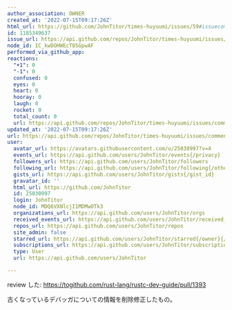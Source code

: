 ```yaml
---
author_association: OWNER
created_at: '2022-07-15T09:17:26Z'
html_url: https://github.com/JohnTitor/times-huyuumi/issues/59#issuecomment-1185349637
id: 1185349637
issue_url: https://api.github.com/repos/JohnTitor/times-huyuumi/issues/59
node_id: IC_kwDOHWEcT85GpwAF
performed_via_github_app: 
reactions:
  "+1": 0
  "-1": 0
  confused: 0
  eyes: 0
  heart: 0
  hooray: 0
  laugh: 0
  rocket: 0
  total_count: 0
  url: https://api.github.com/repos/JohnTitor/times-huyuumi/issues/comments/1185349637/reactions
updated_at: '2022-07-15T09:17:26Z'
url: https://api.github.com/repos/JohnTitor/times-huyuumi/issues/comments/1185349637
user:
  avatar_url: https://avatars.githubusercontent.com/u/25030997?v=4
  events_url: https://api.github.com/users/JohnTitor/events{/privacy}
  followers_url: https://api.github.com/users/JohnTitor/followers
  following_url: https://api.github.com/users/JohnTitor/following{/other_user}
  gists_url: https://api.github.com/users/JohnTitor/gists{/gist_id}
  gravatar_id: ''
  html_url: https://github.com/JohnTitor
  id: 25030997
  login: JohnTitor
  node_id: MDQ6VXNlcjI1MDMwOTk3
  organizations_url: https://api.github.com/users/JohnTitor/orgs
  received_events_url: https://api.github.com/users/JohnTitor/received_events
  repos_url: https://api.github.com/users/JohnTitor/repos
  site_admin: false
  starred_url: https://api.github.com/users/JohnTitor/starred{/owner}{/repo}
  subscriptions_url: https://api.github.com/users/JohnTitor/subscriptions
  type: User
  url: https://api.github.com/users/JohnTitor

---
```

review した: https://togithub.com/rust-lang/rustc-dev-guide/pull/1393

古くなっているデバッガについての情報を削除修正したもの。